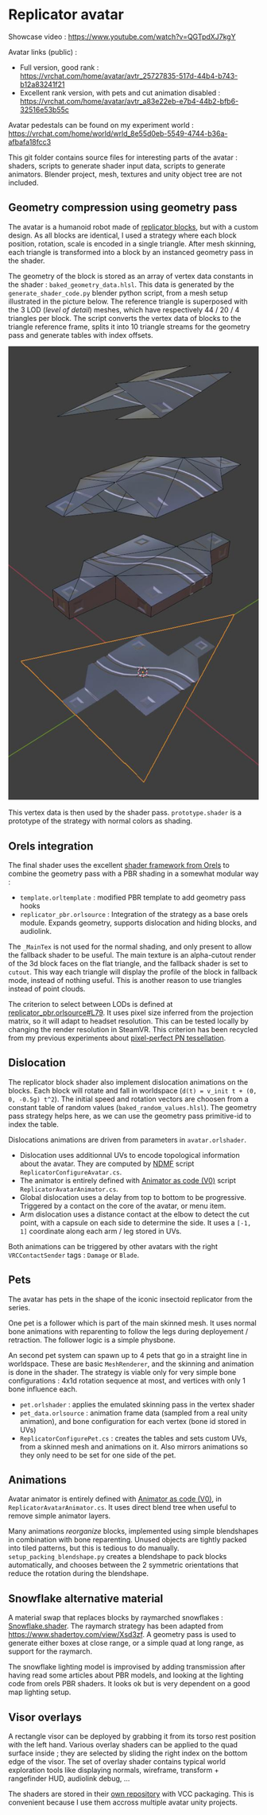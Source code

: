 # Replicator avatar

Showcase video : https://www.youtube.com/watch?v=QGTpdXJ7kgY

Avatar links (public) :
- Full version, good rank : https://vrchat.com/home/avatar/avtr_25727835-517d-44b4-b743-b12a83241f21
- Excellent rank version, with pets and cut animation disabled : https://vrchat.com/home/avatar/avtr_a83e22eb-e7b4-44b2-bfb6-32516e53b55c

Avatar pedestals can be found on my experiment world : https://vrchat.com/home/world/wrld_8e55d0eb-5549-4744-b36a-afbafa18fcc3

This git folder contains source files for interesting parts of the avatar : shaders, scripts to generate shader input data, scripts to generate animators.
Blender project, mesh, textures and unity object tree are not included.

## Geometry compression using geometry pass

The avatar is a humanoid robot made of [replicator blocks](https://stargate.fandom.com/wiki/Replicator), but with a custom design.
As all blocks are identical, I used a strategy where each block position, rotation, scale is encoded in a single triangle.
After mesh skinning, each triangle is transformed into a block by an instanced geometry pass in the shader.

The geometry of the block is stored as an array of vertex data constants in the shader : `baked_geometry_data.hlsl`.
This data is generated by the `generate_shader_code.py` blender python script, from a mesh setup illustrated in the picture below.
The reference triangle is superposed with the 3 LOD (*level of detail*) meshes, which have respectively 44 / 20 / 4 triangles per block.
The script converts the vertex data of blocks to the triangle reference frame, splits it into 10 triangle streams for the geometry pass and generate tables with index offsets.

![](./replicator_block_lods.jpg)

This vertex data is then used by the shader pass.
`prototype.shader` is a prototype of the strategy with normal colors as shading.

## Orels integration

The final shader uses the excellent [shader framework from Orels](https://shaders.orels.sh/) to combine the geometry pass with a PBR shading in a somewhat modular way :
- `template.orltemplate` : modified PBR template to add geometry pass hooks
- `replicator_pbr.orlsource` : Integration of the strategy as a base orels module. Expands geometry, supports dislocation and hiding blocks, and audiolink.

The `_MainTex` is not used for the normal shading, and only present to allow the fallback shader to be useful.
The main texture is an alpha-cutout render of the 3d block faces on the flat triangle, and the fallback shader is set to `cutout`.
This way each triangle will display the profile of the block in fallback mode, instead of nothing useful.
This is another reason to use triangles instead of point clouds.

The criterion to select between LODs is defined at [replicator_pbr.orlsource#L79](./replicator_pbr.orlsource#L79).
It uses pixel size inferred from the projection matrix, so it will adapt to headset resolution.
This can be tested locally by changing the render resolution in SteamVR.
This criterion has been recycled from my previous experiments about [pixel-perfect PN tessellation](../shaders/geometry_augmentation).

## Dislocation

The replicator block shader also implement dislocation animations on the blocks.
Each block will rotate and fall in worldspace (`d(t) = v_init t + (0, 0, -0.5g) t^2`).
The initial speed and rotation vectors are choosen from a constant table of random values (`baked_random_values.hlsl`).
The geometry pass strategy helps here, as we can use the geometry pass primitive-id to index the table.

Dislocations animations are driven from parameters in `avatar.orlshader`.
- Dislocation uses additionnal UVs to encode topological information about the avatar. They are computed by [NDMF](https://github.com/bdunderscore/ndmf) script `ReplicatorConfigureAvatar.cs`.
- The animator is entirely defined with [Animator as code (V0)](https://github.com/hai-vr/av3-animator-as-code) script `ReplicatorAvatarAnimator.cs`.
- Global dislocation uses a delay from top to bottom to be progressive. Triggered by a contact on the core of the avatar, or menu item.
- Arm dislocation uses a distance contact at the elbow to detect the cut point, with a capsule on each side to determine the side.
  It uses a `[-1, 1]` coordinate along each arm / leg stored in UVs.

Both animations can be triggered by other avatars with the right `VRCContactSender` tags : `Damage` or `Blade`.

## Pets

The avatar has pets in the shape of the iconic insectoid replicator from the series.

One pet is a follower which is part of the main skinned mesh.
It uses normal bone animations with reparenting to follow the legs during deployement / retraction.
The follower logic is a simple physbone.

An second pet system can spawn up to 4 pets that go in a straight line in worldspace.
These are basic `MeshRenderer`, and the skinning and animation is done in the shader.
The strategy is viable only for very simple bone configurations : 4x1d rotation sequence at most, and vertices with only 1 bone influence each.
- `pet.orlshader` : applies the emulated skinning pass in the vertex shader
- `pet_data.orlsource` : animation frame data (sampled from a real unity animation), and bone configuration for each vertex (bone id stored in UVs)
- `ReplicatorConfigurePet.cs` : creates the tables and sets custom UVs, from a skinned mesh and animations on it. Also mirrors animations so they only need to be set for one side of the pet.

## Animations

Avatar animator is entirely defined with [Animator as code (V0)](https://github.com/hai-vr/av3-animator-as-code), in `ReplicatorAvatarAnimator.cs`.
It uses direct blend tree when useful to remove simple animator layers.

Many animations *reorganize* blocks, implemented using simple blendshapes in combination with bone reparenting.
Unused objects are tightly packed into tiled patterns, but this is tedious to do manually.
`setup_packing_blendshape.py` creates a blendshape to pack blocks automatically, and chooses between the 2 symmetric orientations that reduce the rotation during the blendshape.

## Snowflake alternative material

A material swap that replaces blocks by raymarched snowflakes : [Snowflake.shader](./snowflake/Snowflake.shader).
The raymarch strategy has been adapted from https://www.shadertoy.com/view/Xsd3zf.
A geometry pass is used to generate either boxes at close range, or a simple quad at long range, as support for the raymarch.

The snowflake lighting model is improvised by adding transmission after having read some articles about PBR models, and looking at the lighting code from orels PBR shaders.
It looks ok but is very dependent on a good map lighting setup.

## Visor overlays

A rectangle visor can be deployed by grabbing it from its torso rest position with the left hand.
Various overlay shaders can be applied to the quad surface inside ; they are selected by sliding the right index on the bottom edge of the visor.
The set of overlay shader contains typical world exploration tools like displaying normals, wireframe, transform + rangefinder HUD, audiolink debug, ...

The shaders are stored in their [own repository](https://github.com/lereldarion/unity-shaders) with VCC packaging.
This is convenient because I use them accross multiple avatar unity projects.
